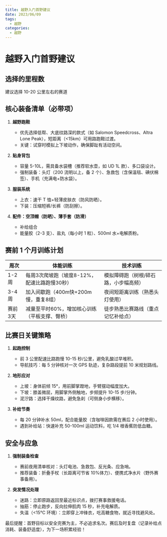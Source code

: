 ```yaml
---
title: 越野入门首野建议
date: 2023/06/09
tags:
  - 越野
categories:
  - 越野
---
```


# 越野入门首野建议

## 选择的里程数

建议选择 10-20 公里左右的赛道

## 核心装备清单（必带项）

1. **越野跑鞋**

   - 优先选择低帮、大底纹路深的款式（如 Salomon Speedcross、Altra Lone Peak），短距离（<15km）可用路跑鞋过渡。
   - 关键：试穿时模拟上下坡动作，确保脚趾有活动空间。

2. **贴身背包**
   - 容量 5-10L，需具备水袋槽（推荐软水壶，如 UD 1L 款）、多口袋设计。
   - 强制装备：头灯（200 流明以上，备 2 个）、急救包（含保温毯、碘伏棉签）、手机（充满电+防水袋）。
3. **服装系统**
   - 上衣：速干 T 恤+轻薄皮肤衣（防风防晒）。
   - 下装：压缩短裤/长裤（防刮擦）。
4. **配件：空顶帽（防晒）、薄手套（防滑）**
   - 补给组合
   - 能量胶（2-3 支）、盐丸（每小时 1 粒）、500ml 水+电解质粉。

## 赛前 1 个月训练计划
|周次|体能训练|技术训练|
|--|--|--|
|1-2周|每周3次爬坡跑（坡度8-12%，配速比路跑慢30秒）|模拟障碍跑（树根/碎石路，小步幅高频）|
|3-4周|加入间歇跑（400m快+200m慢，重复8组）|夜间短距离训练（熟悉头灯使用）|
|赛前3天|减量至平时60%，增加核心训练（平板支撑、臀桥）|徒步熟悉比赛路线（重点记忆补给点）|
## 比赛日关键策略

1. **起跑控制**

   - 前 3 公里配速比路跑慢 10-15 秒/公里，避免乳酸过早堆积。
   - 导航技巧：每 5 分钟核对一次 GPS 轨迹，复杂路段提前 10 米规划路线。

2. **地形应对**

   - 上坡：身体前倾 15°，用前脚掌蹬地，手臂摆动幅度加大。
   - 下坡：膝盖微屈，用脚掌外侧触地，步频提升 10-15 步/分钟。
   - 泥泞路：选择干燥纹路，避免急刹（可侧身小步横移）。

3. **补给节奏**

   - 每 20 分钟补水 50ml，配合能量胶（含咖啡因款需在赛后 2 小时使用）。
   - 遇到补给站：快速补充 50-100ml 运动饮料，吃 1/4 根香蕉防低血糖。

## 安全与应急

1. **强制装备检查**

   - 赛前夜用清单核对：头灯电池、急救包、反光条、应急哨。
   - 推荐装备：折叠手杖（长距离可节省 10%体力）、便携式净水片（野外赛事备用）。

2. **突发情况处理**
   - 迷路：立即原路返回至最近标识点，拨打赛事救援电话。
   - 抽筋：停止跑步，反向拉伸肌肉 15 秒，补充电解质。
   - 失温（<15℃ 环境）：立即穿上冲锋衣，吃高糖食物，就近寻找避风处。

最后提醒：首野目标以安全完赛为主，不必追求名次。赛后及时复盘（记录补给点消耗、装备舒适度），为下一场积累经验！
